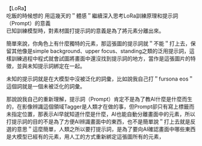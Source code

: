 【LoRa】  
吃飯的時候想的
用這幾天的＂體感＂繼續深入思考LoRa訓練原理和提示詞（Prompt）的意義  
已知訓練模型時，對素材圖打提示詞的意義是為了將元素分離出來。

簡單來說，你角色上有什麼獨特的元素，那這張圖的提示詞就＂不能＂打上去，保留其他像是simple background、upper focus、standing之類的泛用提示詞，這樣訓練過程中程式就會試圖將畫面中還沒找到提示詞的地方，當作是這張圖片的特徵，並與未知提示詞綁定在一起。

未知的提示詞就是在大模型中沒被泛化的詞彙，比如說我自己打＂fursona eos＂這個詞就是一個未被泛化的詞彙。

那說說我自己的重新理解，提示詞（Prompt）肯定不是為了教AI什麼是什麼而生的，在影像辨識這個領域Tagger是人類才在做的事，但Prompt卻只有寫上標籤而未指定位置，那表示AI早就知道什麼是什麼，AI也能自動分離畫面中的元素，所以打提示詞的目的不是為了方便AI辨識畫面中的東西，也不是簡單說＂打上去就是反選的意思＂這麼簡單，人類之所以要打提示詞，是為了要向AI確認畫面中哪些東西是大模型已經有的元素，用人工的方式重新綁定這張圖所有的元素，